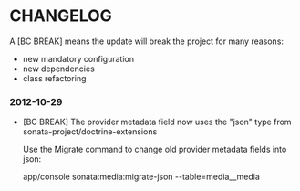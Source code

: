 CHANGELOG
=========

A [BC BREAK] means the update will break the project for many reasons:

* new mandatory configuration
* new dependencies
* class refactoring

### 2012-10-29

* [BC BREAK] The provider metadata field now uses the "json" type from sonata-project/doctrine-extensions

  Use the Migrate command to change old provider metadata fields into json:

  app/console sonata:media:migrate-json --table=media__media